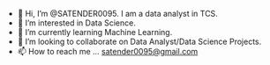 - 👋 Hi, I’m @SATENDER0095. I am a data analyst in TCS.
- 👀 I’m interested in Data Science.
- 🌱 I’m currently learning Machine Learning.
- 💞️ I’m looking to collaborate on Data Analyst/Data Science Projects.
- 📫 How to reach me ... satender0095@gmail.com

<!---
SATENDER0095/SATENDER0095 is a ✨ special ✨ repository because its `README.md` (this file) appears on your GitHub profile.
You can click the Preview link to take a look at your changes.
--->
